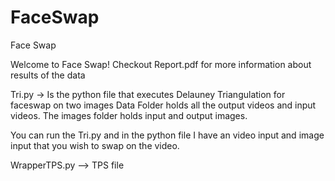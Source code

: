 # FaceSwap

Face Swap 

Welcome to Face Swap!
Checkout Report.pdf for more information about results of the data

Tri.py -> Is the python file that executes Delauney Triangulation for faceswap on two images
Data Folder holds all the output videos and input videos. The images folder holds input and output images.

You can run the Tri.py and in the python file I have an video input and image input that you wish to swap
on the video. 

WrapperTPS.py --> TPS file
